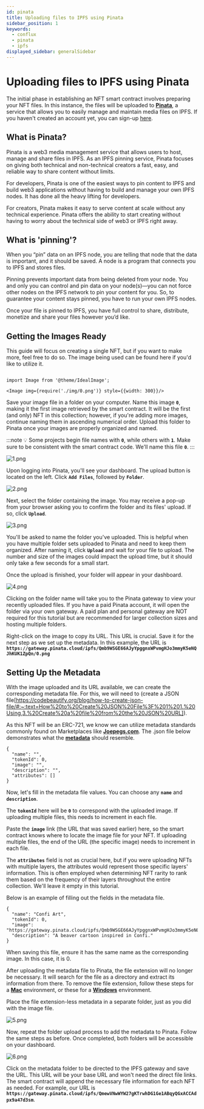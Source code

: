 ```yaml
---
id: pinata
title: Uploading files to IPFS using Pinata
sidebar_position: 1
keywords:
  - conflux
  - pinata
  - ipfs
displayed_sidebar: generalSidebar
---
```


# Uploading files to IPFS using Pinata

The initial phase in establishing an NFT smart contract involves preparing your NFT files. In this instance, the files will be uploaded to **[Pinata](https://www.pinata.cloud/)**, a service that allows you to easily manage and maintain media files on IPFS. If you haven't created an account yet, you can sign-up [here](https://t.sidekickopen86.com/Ctc/RJ+23284/d2q6Hj04/Jk82-6q7W5BW0B06lZ3kSN7N8wZqXqbPzW3TCKPf589Q6FW4CMm433Rb7jyW5KKmWM4jVWNSW1f4SqZ71c-GSW9j-gR-80Z4v9W3K4DpB1nb46WW1CMpy61tWQ0DN3tmTqJq-Wf5W31LKxg3_czldN84Hg68NYPpZW4cZKff1fgZnmW2cBYL08gsKw0W65_dds31pzQFVs9Cdk6Tv5lDW7rrBjl8gNbVJN6Z5JYxhfDJLW4MgBMz7S_jFzf743mLY04).

## What is Pinata?

Pinata is a web3 media management service that allows users to host, manage and share files in IPFS. As an IPFS pinning service, Pinata focuses on giving both technical and non-technical creators a fast, easy, and reliable way to share content without limits.

For developers, Pinata is one of the easiest ways to pin content to IPFS and build web3 applications without having to build and manage your own IPFS nodes. It has done all the heavy lifting for developers.

For creators, Pinata makes it easy to serve content at scale without any technical experience. Pinata offers the ability to start creating without having to worry about the technical side of web3 or IPFS right away.

## What is 'pinning'?

When you “pin” data on an IPFS node, you are telling that node that the data is important, and it should be saved. A node is a program that connects you to IPFS and stores files.

Pinning prevents important data from being deleted from your node. You and only you can control and pin data on your node(s)—you can not force other nodes on the IPFS network to pin your content for you. So, to guarantee your content stays pinned, you have to run your own IPFS nodes.

Once your file is pinned to IPFS, you have full control to share, distribute, monetize and share your files however you’d like.

## Getting the Images Ready

This guide will focus on creating a single NFT, but if you want to make more, feel free to do so. The image being used can be found here if you'd like to utilize it.

```mdx-code-block

import Image from '@theme/IdealImage';

<Image img={require('./img/0.png')} style={{width: 300}}/>

```

Save your image file in a folder on your computer. Name this image **`0`**, making it the first image retrieved by the smart contract. It will be the first (and only) NFT in this collection; however, if you're adding more images, continue naming them in ascending numerical order. Upload this folder to Pinata once your images are properly organized and named.

:::note
💡 Some projects begin file names with **`0`**, while others with **`1`**. Make sure to be consistent with the smart contract code. We'll name this file **`0`**.
:::

![1.png](./img/1.png)

Upon logging into Pinata, you'll see your dashboard. The upload button is located on the left. Click **`Add Files`**, followed by **`Folder`**.

![2.png](./img/2.png)

Next, select the folder containing the image. You may receive a pop-up from your browser asking you to confirm the folder and its files' upload. If so, click **`Upload`**.

![3.png](./img/3.png)

You'll be asked to name the folder you've uploaded. This is helpful when you have multiple folder sets uploaded to Pinata and need to keep them organized. After naming it, click **`Upload`** and wait for your file to upload. The number and size of the images could impact the upload time, but it should only take a few seconds for a small start.

Once the upload is finished, your folder will appear in your dashboard.

![4.png](./img/4.png)

Clicking on the folder name will take you to the Pinata gateway to view your recently uploaded files. If you have a paid Pinata account, it will open the folder via your own gateway. A paid plan and personal gateway are NOT required for this tutorial but are recommended for larger collection sizes and hosting multiple folders.

Right-click on the image to copy its URL. This URL is crucial. Save it for the next step as we set up the metadata. In this example, the URL is **`https://gateway.pinata.cloud/ipfs/Qmb9WSGE66AJyYpggnxWPvmgHJo3mmyK5eNQJhKUK1ZpQn/0.png`**

## Setting Up the Metadata

With the image uploaded and its URL available, we can create the corresponding metadata file. For this, we will need to (create a JSON file[https://codebeautify.org/blog/how-to-create-json-file/#:~:text=How%20to%20Create%20JSON%20File%3F%201%201.%20Using,3.%20Create%20a%20file%20from%20the%20JSON%20URL]).

As this NFT will be an ERC-721, we know we can utilize metadata standards commonly found on Marketplaces like **[Joepegs.com](https://joepegs.com/)**. The .json file below demonstrates what the **[metadata](https://docs.opensea.io/docs/metadata-standards#metadata-structure)** should resemble.

```
{
  "name": "",
  "tokenId": 0,
  "image": "",
  "description": "",
  "attributes": []
}
```

Now, let's fill in the metadata file values. You can choose any **`name`** and **`description`**.

The **`tokenId`** here will be **`0`** to correspond with the uploaded image. If uploading multiple files, this needs to increment in each file.

Paste the **`image`** link (the URL that was saved earlier) here, so the smart contract knows where to locate the image file for your NFT. If uploading multiple files, the end of the URL (the specific image) needs to increment in each file.

The **`attributes`** field is not as crucial here, but if you were uploading NFTs with multiple layers, the attributes would represent those specific layers' information. This is often employed when determining NFT rarity to rank them based on the frequency of their layers throughout the entire collection. We'll leave it empty in this tutorial.

Below is an example of filling out the fields in the metadata file.

```
{
  "name": "Confi Art",
  "tokenId": 0,
  "image": "https://gateway.pinata.cloud/ipfs/Qmb9WSGE66AJyYpggnxWPvmgHJo3mmyK5eNQJhKUK1ZpQn/0.png",
  "description": "A beaver cartoon inspired in Confi."
}
```

When saving this file, ensure it has the same name as the corresponding image. In this case, it is 0.

After uploading the metadata file to Pinata, the file extension will no longer be necessary. It will search for the file as a directory and extract its information from there. To remove the file extension, follow these steps for a **[Mac](https://support.apple.com/guide/mac-help/show-or-hide-filename-extensions-on-mac-mchlp2304/mac)** environment, or these for a **[Windows](https://www.techwalla.com/articles/how-to-remove-file-extensions)** environment.

Place the file extension-less metadata in a separate folder, just as you did with the image file.

![5.png](./img/5.png)

Now, repeat the folder upload process to add the metadata to Pinata. Follow the same steps as before. Once completed, both folders will be accessible on your dashboard.

![6.png](./img/6.png)

Click on the metadata folder to be directed to the IPFS gateway and save the URL. This URL will be your base URL and won't need the direct file links. The smart contract will append the necessary file information for each NFT as needed. For example, our URL is **`https://gateway.pinata.cloud/ipfs/QmewVNwWYW27gKTrwhDG1Ge1ABqyQGxACCAdpx9a47d3sm`**.
